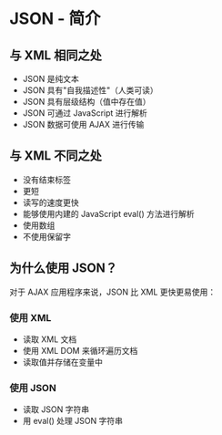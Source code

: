 # JSON - 简介

## 与 XML 相同之处
*  JSON 是纯文本
*  JSON 具有"自我描述性"（人类可读）
*  JSON 具有层级结构（值中存在值）
*  JSON 可通过 JavaScript 进行解析
*  JSON 数据可使用 AJAX 进行传输

## 与 XML 不同之处
*  没有结束标签
*  更短
*  读写的速度更快
*  能够使用内建的 JavaScript eval() 方法进行解析
*  使用数组
*  不使用保留字

## 为什么使用 JSON？
对于 AJAX 应用程序来说，JSON 比 XML 更快更易使用：
### 使用 XML
*  读取 XML 文档
*  使用 XML DOM 来循环遍历文档
*  读取值并存储在变量中

### 使用 JSON
*  读取 JSON 字符串
*  用 eval() 处理 JSON 字符串


